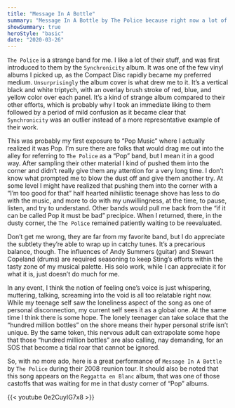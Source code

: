 ```yaml
---
title: "Message In A Bottle"
summary: "Message In A Bottle by The Police because right now a lot of people are sending an SOS to the world."
showSummary: true
heroStyle: "basic"
date: "2020-03-26"
---
```


`The Police` is a strange band for me. I like a lot of their stuff, and was first introduced to them by the `Synchronicity` album. It was one of the few vinyl albums I picked up, as the Compact Disc rapidly became my preferred medium. `Unsurprisingly` the album cover is what drew me to it. It’s a vertical black and white triptych, with an overlay brush stroke of red, blue, and yellow color over each panel. It’s a kind of strange album compared to their other efforts, which is probably why I took an immediate liking to them followed by a period of mild confusion as it became clear that `Synchronicity` was an outlier instead of a more representative example of their work.


This was probably my first exposure to “Pop Music” where I actually realized it was Pop. I’m sure there are folks that would drag me out into the alley for referring to `The Police` as a “Pop” band, but I mean it in a good way. After sampling their other material I kind of pushed them into the corner and didn’t really give them any attention for a very long time. I don’t know what prompted me to blow the dust off and give them another try. At some level I might have realized that pushing them into the corner with a “I’m too good for that” half hearted nihilistic teenage shove has less to do with the music, and more to do with my unwillingness, at the time, to pause, listen, and try to understand. Other bands would pull me back from the “if it can be called Pop it must be bad” precipice. When I returned, there, in the dusty corner, the `The Police` remained patiently waiting to be reevaluated.


Don’t get me wrong, they are far from my favorite band, but I do appreciate the subtlety they’re able to wrap up in catchy tunes. It’s a precarious balance, though. The influences of Andy Summers (guitar) and Stewart Copeland (drums) are required seasoning to keep Sting’s efforts within the tasty zone of my musical palette. His solo work, while I can appreciate it for what it is, just doesn’t do much for me.


In any event, I think the notion of feeling one’s voice is just whispering, muttering, talking, screaming into the void is all too relatable right now. While my teenage self saw the loneliness aspect of the song as one of personal disconnection, my current self sees it as a global one. At the same time I think there is some hope. The lonely teenager can take solace that the “hundred million bottles” on the shore means their hyper personal strife isn’t unique. By the same token, this nervous adult can extrapolate some hope that those “hundred million bottles” are also calling, nay demanding, for an SOS that become a tidal roar that cannot be ignored.


So, with no more ado, here is a great performance of `Message In A Bottle` by `The Police` during their 2008 reunion tour. It should also be noted that this song appears on the `Reggatta en Blanc` album, that was one of those castoffs that was waiting for me in that dusty corner of “Pop” albums.

{{< youtube 0e2CuyIG7x8 >}}
